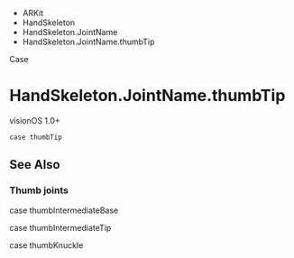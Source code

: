 

- ARKit
- HandSkeleton
- HandSkeleton.JointName
-  HandSkeleton.JointName.thumbTip 

Case

# HandSkeleton.JointName.thumbTip

visionOS 1.0+

``` source
case thumbTip
```

## See Also

### Thumb joints

case thumbIntermediateBase

case thumbIntermediateTip

case thumbKnuckle

